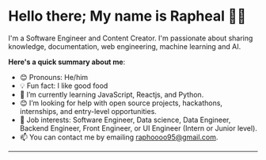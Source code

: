 # Hello there; My name is Rapheal 👋🏾

I'm a Software Engineer and Content Creator. I'm passionate about sharing knowledge, documentation, web engineering, machine learning and AI.

**Here's a quick summary about me**:

- 😊 Pronouns: He/him
- 💡 Fun fact: I like good food
- 🌱 I’m currently learning JavaScript, Reactjs, and Python.
- 😊 I’m looking for help with open source projects, hackathons, internships, and entry-level opportunities.
- 💼 Job interests: Software Engineer, Data science, Data Engineer, Backend Engineer, Front Engineer, or UI Engineer (Intern or Junior level).
- 📫 You can contact me by emailing raphoooo95@gmail.com.

---
